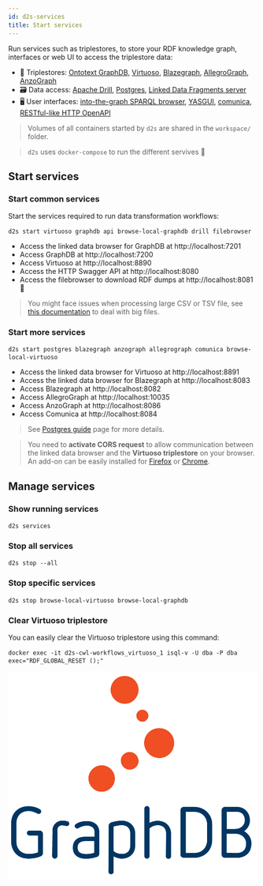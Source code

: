 ```yaml
---
id: d2s-services
title: Start services
---
```



Run services such as triplestores, to store your RDF knowledge graph, interfaces or web UI to access the triplestore data:

* 🔗 Triplestores: [Ontotext GraphDB](/docs/services-triplestores#graphdb), [Virtuoso](/docs/services-triplestores#virtuoso), [Blazegraph](/docs/services-triplestores#blazegraph), [AllegroGraph](/docs/services-triplestores#allegrograph), [AnzoGraph](/docs/services-triplestores#anzograph)
* 🗃️ Data access: [Apache Drill](/docs/services-rdf-utilities#apache-drill), [Postgres](/docs/guide-postgres), [Linked Data Fragments server](/docs/services-triplestores#linked-data-fragments-server)
* 🖥️ User interfaces: [into-the-graph SPARQL browser](/docs/services-webui#into-the-graph), [YASGUI](/docs/services-webui#yasgui), [comunica](/docs/services-webui#comunica-widget), [RESTful-like HTTP OpenAPI](/docs/services-interfaces#d2s-api)

> Volumes of all containers started by `d2s` are shared in the `workspace/` folder.

> `d2s` uses `docker-compose` to run the different servives 🐳

## Start services

### Start common services

Start the services required to run data transformation workflows:

```shell
d2s start virtuoso graphdb api browse-local-graphdb drill filebrowser
```

* Access the linked data browser for GraphDB at http://localhost:7201
* Access GraphDB at http://localhost:7200
* Access Virtuoso at http://localhost:8890
* Access the HTTP Swagger API at http://localhost:8080
* Access the filebrowser to download RDF dumps at http://localhost:8081 📂 

> You might face issues when processing large CSV or TSV file, see [this documentation](https://d2s.semanticscience.org/docs/guide-preprocessing#split-big-files) to deal with big files.

### Start more services

```shell
d2s start postgres blazegraph anzograph allegrograph comunica browse-local-virtuoso
```

* Access the linked data browser for Virtuoso at http://localhost:8891
* Access the linked data browser for Blazegraph at http://localhost:8083
* Access Blazegraph at http://localhost:8082
* Access AllegroGraph at http://localhost:10035
* Access AnzoGraph at http://localhost:8086
* Access Comunica at http://localhost:8084

> See [Postgres guide](/docs/guide-postgres) page for more details.

> You need to **activate CORS request** to allow communication between the linked data browser and the **Virtuoso triplestore** on your browser. An add-on can be easily installed for [Firefox](https://addons.mozilla.org/fr/firefox/addon/cors-everywhere/) or [Chrome](https://chrome.google.com/webstore/detail/allow-cors-access-control/lhobafahddgcelffkeicbaginigeejlf). 

## Manage services

### Show running services

```shell
d2s services
```

### Stop all services

```shell
d2s stop --all
```

### Stop specific services

```shell
d2s stop browse-local-virtuoso browse-local-graphdb
```

### Clear Virtuoso triplestore

You can easily clear the Virtuoso triplestore using this command:

```shell
docker exec -it d2s-cwl-workflows_virtuoso_1 isql-v -U dba -P dba exec="RDF_GLOBAL_RESET ();"
```

[![GraphDB](/img/graphdb-logo.png)](https://ontotext.com/products/graphdb/)


